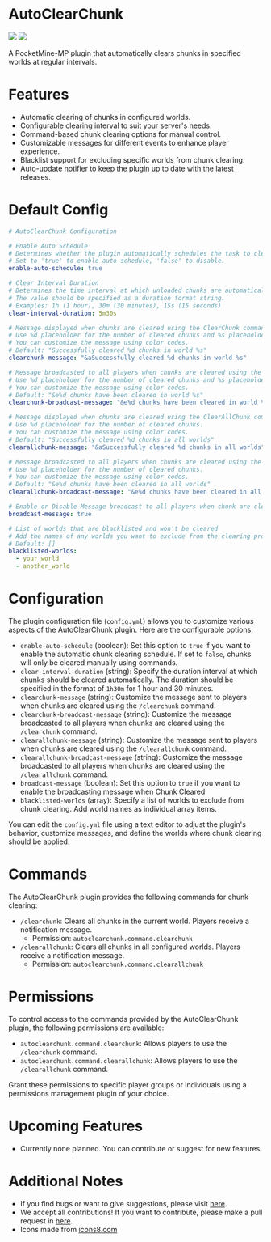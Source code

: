 # AutoClearChunk

[![](https://poggit.pmmp.io/shield.state/AutoClearChunk)](https://poggit.pmmp.io/p/AutoClearChunk)
[![](https://poggit.pmmp.io/shield.dl.total/AutoClearChunk)](https://poggit.pmmp.io/p/AutoClearChunk)

A PocketMine-MP plugin that automatically clears chunks in specified worlds at regular intervals.

# Features
- Automatic clearing of chunks in configured worlds.
- Configurable clearing interval to suit your server's needs.
- Command-based chunk clearing options for manual control.
- Customizable messages for different events to enhance player experience.
- Blacklist support for excluding specific worlds from chunk clearing.
- Auto-update notifier to keep the plugin up to date with the latest releases.

# Default Config
``` yaml
# AutoClearChunk Configuration

# Enable Auto Schedule
# Determines whether the plugin automatically schedules the task to clear unloaded chunks at the specified interval.
# Set to 'true' to enable auto schedule, 'false' to disable.
enable-auto-schedule: true

# Clear Interval Duration
# Determines the time interval at which unloaded chunks are automatically cleared.
# The value should be specified as a duration format string.
# Examples: 1h (1 hour), 30m (30 minutes), 15s (15 seconds)
clear-interval-duration: 5m30s

# Message displayed when chunks are cleared using the ClearChunk command
# Use %d placeholder for the number of cleared chunks and %s placeholder for the world name.
# You can customize the message using color codes.
# Default: "Successfully cleared %d chunks in world %s"
clearchunk-message: "&aSuccessfully cleared %d chunks in world %s"

# Message broadcasted to all players when chunks are cleared using the ClearChunk command
# Use %d placeholder for the number of cleared chunks and %s placeholder for the world name.
# You can customize the message using color codes.
# Default: "&e%d chunks have been cleared in world %s"
clearchunk-broadcast-message: "&e%d chunks have been cleared in world %s"

# Message displayed when chunks are cleared using the ClearAllChunk command
# Use %d placeholder for the number of cleared chunks.
# You can customize the message using color codes.
# Default: "Successfully cleared %d chunks in all worlds"
clearallchunk-message: "&aSuccessfully cleared %d chunks in all worlds"

# Message broadcasted to all players when chunks are cleared using the ClearAllChunk command
# Use %d placeholder for the number of cleared chunks.
# You can customize the message using color codes.
# Default: "&e%d chunks have been cleared in all worlds"
clearallchunk-broadcast-message: "&e%d chunks have been cleared in all worlds"

# Enable or Disable Message broadcast to all players when chunk are cleared
broadcast-message: true

# List of worlds that are blacklisted and won't be cleared
# Add the names of any worlds you want to exclude from the clearing process.
# Default: []
blacklisted-worlds:
  - your_world
  - another_world

```

# Configuration
The plugin configuration file (`config.yml`) allows you to customize various aspects of the AutoClearChunk plugin. Here are the configurable options:

- `enable-auto-schedule` (boolean): Set this option to `true` if you want to enable the automatic chunk clearing schedule. If set to `false`, chunks will only be cleared manually using commands.
- `clear-interval-duration` (string): Specify the duration interval at which chunks should be cleared automatically. The duration should be specified in the format of `1h30m` for 1 hour and 30 minutes.
- `clearchunk-message` (string): Customize the message sent to players when chunks are cleared using the `/clearchunk` command.
- `clearchunk-broadcast-message` (string): Customize the message broadcasted to all players when chunks are cleared using the `/clearchunk` command.
- `clearallchunk-message` (string): Customize the message sent to players when chunks are cleared using the `/clearallchunk` command.
- `clearallchunk-broadcast-message` (string): Customize the message broadcasted to all players when chunks are cleared using the `/clearallchunk` command.
- `broadcast-message` (boolean): Set this option to `true` if you want to enable the broadcasting message when Chunk Cleared
- `blacklisted-worlds` (array): Specify a list of worlds to exclude from chunk clearing. Add world names as individual array items.

You can edit the `config.yml` file using a text editor to adjust the plugin's behavior, customize messages, and define the worlds where chunk clearing should be applied.

# Commands
The AutoClearChunk plugin provides the following commands for chunk clearing:

- `/clearchunk`: Clears all chunks in the current world. Players receive a notification message.
  - Permission: `autoclearchunk.command.clearchunk`
- `/clearallchunk`: Clears all chunks in all configured worlds. Players receive a notification message.
  - Permission: `autoclearchunk.command.clearallchunk`

# Permissions
To control access to the commands provided by the AutoClearChunk plugin, the following permissions are available:

- `autoclearchunk.command.clearchunk`: Allows players to use the `/clearchunk` command.
- `autoclearchunk.command.clearallchunk`: Allows players to use the `/clearallchunk` command.

Grant these permissions to specific player groups or individuals using a permissions management plugin of your choice.

# Upcoming Features

- Currently none planned. You can contribute or suggest for new features.

# Additional Notes

- If you find bugs or want to give suggestions, please visit [here](https://github.com/HazardTeam/AutoClearChunk/issues).
- We accept all contributions! If you want to contribute, please make a pull request in [here](https://github.com/HazardTeam/AutoClearChunk/pulls).
- Icons made from [icons8.com](https://icons8.com)
